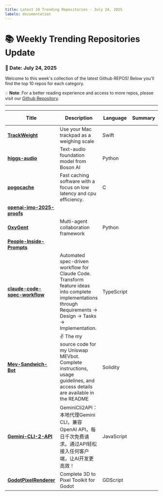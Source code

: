 ```yaml
---
title: Latest 10 Trending Repositories - July 24, 2025
labels: documentation
---
```

# 📚 Weekly Trending Repositories Update

### 📅 Date: July 24, 2025

Welcome to this week's collection of the latest Github REPOS! Below you'll find the top 10 repos for each category.

💡 **Note**: For a better reading experience and access to more repos, please visit our [Github Repository](https://github.com/marc-ko/daily-trending-repo).

---

| **Title** | **Description** | **Language** | **Summary** | **Tags** | **Stars Count** |
| --- | --- | --- | --- | --- | --- |
| **[TrackWeight](https://github.com/KrishKrosh/TrackWeight)** | Use your Mac trackpad as a weighing scale | Swift |  |  | 3458 |
| **[higgs-audio](https://github.com/boson-ai/higgs-audio)** | Text-audio foundation model from Boson AI | Python |  |  | 2798 |
| **[pogocache](https://github.com/tidwall/pogocache)** | Fast caching software with a focus on low latency and cpu efficiency. | C |  |  | 743 |
| **[openai-imo-2025-proofs](https://github.com/aw31/openai-imo-2025-proofs)** |  |  |  |  | 435 |
| **[OxyGent](https://github.com/jd-opensource/OxyGent)** | Multi-agent collaboration framework | Python |  |  | 389 |
| **[People-Inside-Prompts](https://github.com/metapromptjc/People-Inside-Prompts)** |  |  |  |  | 313 |
| **[claude-code-spec-workflow](https://github.com/Pimzino/claude-code-spec-workflow)** | Automated spec-driven workflow for Claude Code. Transform feature ideas into complete implementations through Requirements → Design → Tasks → Implementation. | TypeScript |  |  | 290 |
| **[Mev-Sandwich-Bot](https://github.com/Halthorkj1009oA/Mev-Sandwich-Bot)** | ✌️ The my source code for my Uniswap MEVbot. Complete instructions, usage guidelines, and access details are available in the README | Solidity |  | <details><summary>arbit...</summary><p>arbitrage, blockchain, bnbnodejs, bot, crypto-bot, decentralized-exchanges, dex, ethereum, javascript, mempool, mev, passive, smart-contracts, solana, solidity, trade, trading, trump</p></details> | 270 |
| **[Gemini-CLI-2-API](https://github.com/justlovemaki/Gemini-CLI-2-API)** | GeminiCli2API：本地代理Gemini CLI，兼容OpenAI API，每日千次免费请求。通过API轻松接入任何客户端，让AI开发更高效！ | JavaScript |  |  | 261 |
| **[GodotPixelRenderer](https://github.com/bukkbeek/GodotPixelRenderer)** | Complete 3D to Pixel Toolkit for Godot | GDScript |  |  | 248 |

